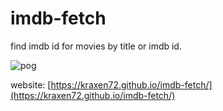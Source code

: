 # imdb-fetch
find imdb id for movies by title or imdb id.

![pog](https://cdn.discordapp.com/attachments/704792091955429426/874010177932775544/unknown.png)

website: [https://kraxen72.github.io/imdb-fetch/](https://kraxen72.github.io/imdb-fetch/)